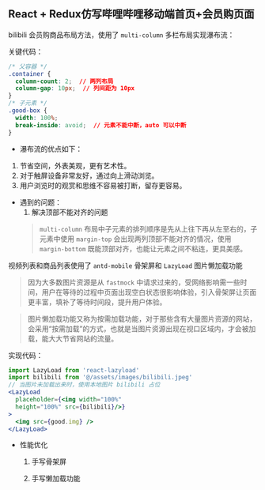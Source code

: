 ## React + Redux仿写哔哩哔哩移动端首页+会员购页面

bilibili 会员购商品布局方法，使用了 `multi-column` 多栏布局实现瀑布流：

关键代码：

```css
/* 父容器 */
.container {
  column-count: 2;  // 两列布局
  column-gap: 10px;  // 列间距为 10px
}
/* 子元素 */
.good-box { 
  width: 100%;
  break-inside: avoid;  // 元素不能中断，auto 可以中断 
}
```

- 瀑布流的优点如下：

1. 节省空间，外表美观，更有艺术性。
2. 对于触屏设备非常友好，通过向上滑动浏览。
2. 用户浏览时的观赏和思维不容易被打断，留存更容易。

- 遇到的问题：
  1. 解决顶部不能对齐的问题
    > `multi-column` 布局中子元素的排列顺序是先从上往下再从左至右的，子元素中使用 `margin-top` 会出现两列顶部不能对齐的情况，使用 `margin-bottom` 既能顶部对齐，也能让元素之间不粘连，更具美感。

视频列表和商品列表使用了 `antd-mobile` 骨架屏和 `LazyLoad` 图片懒加载功能
  > 因为大多数图片资源是从 `fastmock` 中请求过来的，受网络影响需一些时间，用户在等待的过程中页面出现空白状态很影响体验，引入骨架屏让页面更丰富，填补了等待时间段，提升用户体验。

  > 图片懒加载功能又称为按需加载功能，对于那些含有大量图片资源的网站，会采用“按需加载”的方式，也就是当图片资源出现在视口区域内，才会被加载，能大大节省网站的流量。

  实现代码：

```jsx
import LazyLoad from 'react-lazyload'
import bilibili from '@/assets/images/bilibili.jpeg'
// 当图片未加载出来时，使用本地图片 bilibili 占位
<LazyLoad
  placeholder={<img width="100%" 
  height="100%" src={bilibili}/>}
>
  <img src={good.img} />
</LazyLoad>
```

- 性能优化

  1. 手写骨架屏

  2. 手写懒加载功能
